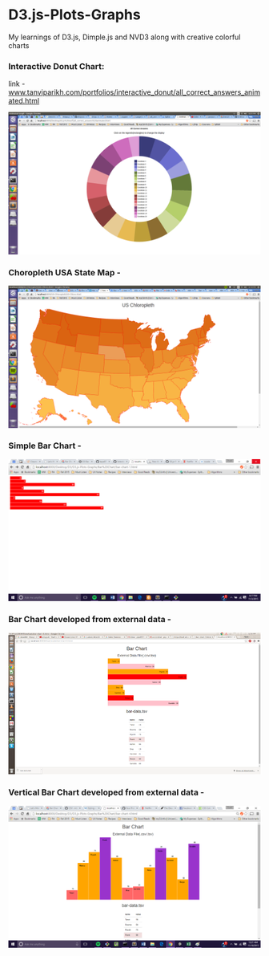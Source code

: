 # D3.js-Plots-Graphs
My learnings of D3.js, Dimple.js and NVD3 along with creative colorful charts


### Interactive Donut Chart:
link -  www.tanviparikh.com/portfolios/interactive_donut/all_correct_answers_animated.html 

![Alt text](https://github.com/tapa8728/D3.js-Plots-Graphs/blob/master/screenshots/donut.png "Interactive Donut")

### Choropleth USA State Map - 
![Alt text](https://github.com/tapa8728/D3.js-Plots-Graphs/blob/master/screenshots/Usa1.png "Choropleth USA")

### Simple Bar Chart - 
![Alt text](https://github.com/tapa8728/D3.js-Plots-Graphs/blob/master/screenshots/barchart1.png "Simple Bar 1")

### Bar Chart developed from external data - 
![Alt text](https://github.com/tapa8728/D3.js-Plots-Graphs/blob/master/screenshots/barchart3.png "Simple Bar 3")

### Vertical Bar Chart developed from external data - 
![Alt text](https://github.com/tapa8728/D3.js-Plots-Graphs/blob/master/screenshots/barchart4.png "Simple Bar 3")
